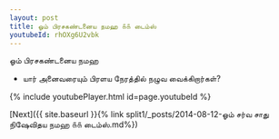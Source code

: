 ```yaml
---
layout: post
title: ஓம் பிரசகண்டனைய நமஹ ௧௧ டைம்ஸ்
youtubeId: rhOXg6U2vbk
---
```

 
 
 ஓம் பிரசகண்டனைய நமஹ  
 
 -  யார் அனைவரையும் பிரளய நேரத்தில் நழுவ வைக்கிறார்கள்? 
 
  
 
  
 
 
 
 
 
 


{% include youtubePlayer.html id=page.youtubeId %}
 
[Next]({{ site.baseurl }}{% link  split1/_posts/2014-08-12-ஓம் சர்வ சாது நிஷேவிதய நமஹ ௧௧ டைம்ஸ்.md%})
 
